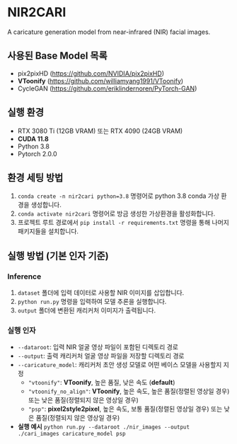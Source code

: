# NIR2CARI
A caricature generation model from near-infrared (NIR) facial images.

## 사용된 Base Model 목록
- pix2pixHD (https://github.com/NVIDIA/pix2pixHD)
- **VToonify** (https://github.com/williamyang1991/VToonify)
- CycleGAN (https://github.com/eriklindernoren/PyTorch-GAN)

## 실행 환경
- RTX 3080 Ti (12GB VRAM) 또는 RTX 4090 (24GB VRAM)
- **CUDA 11.8**
- Python 3.8
- Pytorch 2.0.0

## 환경 세팅 방법
1. `conda create -n nir2cari python=3.8` 명령어로 python 3.8 conda 가상 환경을 생성합니다.
2. `conda activate nir2cari` 명령어로 방금 생성한 가상환경을 활성화합니다.
3. 프로젝트 루트 경로에서 `pip install -r requirements.txt` 명령을 통해 나머지 패키지들을 설치합니다.

## 실행 방법 (기본 인자 기준)
### Inference
1. `dataset` 폴더에 입력 데이터로 사용할 NIR 이미지를 삽입합니다.
2. `python run.py` 명령을 입력하여 모델 추론을 실행합니다.
3. `output` 폴더에 변환된 캐리커처 이미지가 출력됩니다.

### 실행 인자
- `--dataroot`: 입력 NIR 얼굴 영상 파일이 포함된 디렉토리 경로
- `--output`: 출력 캐리커처 얼굴 영상 파일을 저장할 디렉토리 경로
- `--caricature_model`: 캐리커처 초안 생성 모델로 어떤 베이스 모델을 사용할지 지정
  - `"vtoonify"`: **VToonify**, 높은 품질, 낮은 속도 (**default**)
  - `"vtoonify_no_align"`: **VToonify**, 높은 속도, 높은 품질(정렬된 영상일 경우) 또는 낮은 품질(정렬되지 않은 영상일 경우)
  - `"psp"`: **pixel2style2pixel**, 높은 속도, 보통 품질(정렬된 영상일 경우) 또는 낮은 품질(정렬되지 않은 영상일 경우)
- **실행 예시**
  `python run.py --dataroot ./nir_images --output ./cari_images caricature_model psp`
